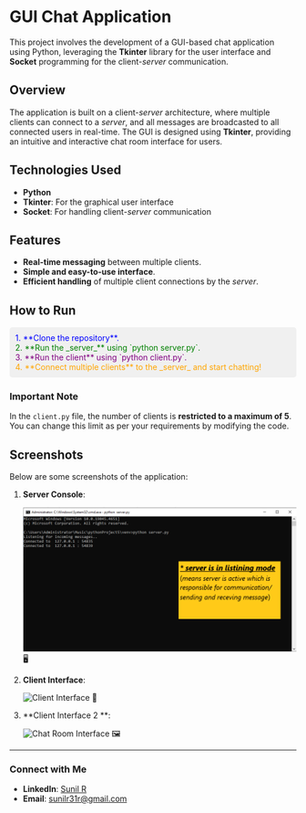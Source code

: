 # GUI Chat Application

This project involves the development of a GUI-based chat application using Python, leveraging the **Tkinter** library for the user interface and **Socket** programming for the client-_server_ communication.

## Overview

The application is built on a client-_server_ architecture, where multiple clients can connect to a _server_, and all messages are broadcasted to all connected users in real-time. The GUI is designed using **Tkinter**, providing an intuitive and interactive chat room interface for users.

## Technologies Used

- **Python**
- **Tkinter**: For the graphical user interface
- **Socket**: For handling client-_server_ communication

## Features

- **Real-time messaging** between multiple clients.
- **Simple and easy-to-use interface**.
- **Efficient handling** of multiple client connections by the _server_.

## How to Run

<div style="background-color:#f0f0f0; padding:10px; border-radius:5px;">
<font color="blue">1. **Clone the repository**.</font><br>
<font color="green">2. **Run the _server_** using `python server.py`.</font><br>
<font color="purple">3. **Run the client** using `python client.py`.</font><br>
<font color="orange">4. **Connect multiple clients** to the _server_ and start chatting!</font>
</div>

### Important Note

In the `client.py` file, the number of clients is **restricted to a maximum of 5**. You can change this limit as per your requirements by modifying the code.

## Screenshots

Below are some screenshots of the application:

1. **Server Console**:

   ![Server Console](images/server.png) 🖥️

2. **Client Interface**:

   ![Client Interface](images/client1.png) 💬

3. **Client Interface 2 **:

   ![Chat Room Interface](images/client2.png) 🖼️

---

### Connect with Me

- **LinkedIn**: [Sunil R](your-linkedin-profile-url)
- **Email**: sunilr31r@gmail.com
